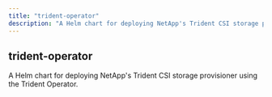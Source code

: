 ```yaml
---
title: "trident-operator"
description: "A Helm chart for deploying NetApp's Trident CSI storage provisioner using the Trident Operator."
---
```


## trident-operator

A Helm chart for deploying NetApp's Trident CSI storage provisioner using the Trident Operator.
